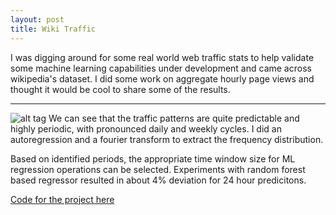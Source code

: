 ```yaml
---
layout: post
title: Wiki Traffic
---
```


I was digging around for some real world web traffic stats to help validate some machine learning capabilities under development and came across wikipedia's dataset.
I did some work on aggregate hourly page views and thought it would be cool to share some of the results.

---
![alt tag](https://raw.githubusercontent.com/YuchenLuo/yuchenluo.github.io/master/images/2016-11-10-WikiTraffic.fig1.png)
We can see that the traffic patterns are quite predictable and highly periodic, with pronounced daily and weekly cycles.  I did an autoregression and a fourier transform to extract the frequency distribution.  

Based on identified periods, the appropriate time window size for ML regression operations can be selected.  Experiments with random forest based regressor resulted in about 4% deviation for 24 hour predicitons.

[Code for the project here](https://github.com/YuchenLuo/WikiTraffic)
